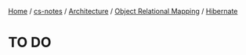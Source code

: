 [Home](https://mengxianbin.github.io) /
[cs-notes](https://mengxianbin.github.io/cs-notes/site) /
[Architecture](https://mengxianbin.github.io/cs-notes/site/Architecture) /
[Object Relational Mapping](https://mengxianbin.github.io/cs-notes/site/Architecture/Object%20Relational%20Mapping) /
[Hibernate](https://mengxianbin.github.io/cs-notes/site/Architecture/Object%20Relational%20Mapping/Hibernate)

# TO DO
